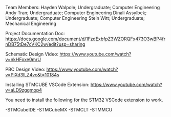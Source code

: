 Team Members:
Hayden Walpole; Undergraduate; Computer Engineering 
Andy Tran; Undergraduate; Computer Engineering 
Dinali Assylbek; Undergraduate; Computer Engineering
Stein Witt; Undergraduate; Mechanical Engineering

Project Documentation Doc: https://docs.google.com/document/d/1FzdExbfpZ3WZORQFx473O3wBP4frnDB75tDe7cVKC2w/edit?usp=sharing

Schematic Design Video: https://www.youtube.com/watch?v=nkHFoxe0mrU

PBC Design Video: https://www.youtube.com/watch?v=PlXd3lLZ4vc&t=10184s

Installing STMCUBE VSCode Extension: https://www.youtube.com/watch?v=aLD9zggmop4

You need to install the following for the STM32 VSCode extension to work.

-STMCubeIDE
-STMCubeMX
-STMCLT
-STMMCU
